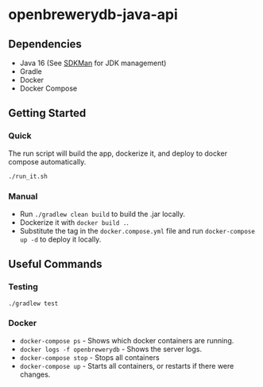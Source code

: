 # openbrewerydb-java-api

## Dependencies

* Java 16 (See [SDKMan](https://sdkman.io/) for JDK management)
* Gradle
* Docker
* Docker Compose

## Getting Started

### Quick

The run script will build the app, dockerize it, and deploy to docker compose automatically.

```bash
./run_it.sh
```

### Manual

* Run `./gradlew clean build` to build the .jar locally.
* Dockerize it with `docker build .`.
* Substitute the tag in the `docker.compose.yml` file and run `docker-compose up -d` to deploy it locally.

## Useful Commands

### Testing

`./gradlew test`

### Docker

* `docker-compose ps` - Shows which docker containers are running.
* `docker logs -f openbrewerydb` - Shows the server logs.
* `docker-compose stop` - Stops all containers
* `docker-compose up` - Starts all containers, or restarts if there were changes.
